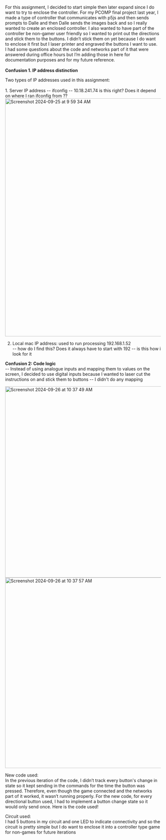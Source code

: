 For this assignment, I decided to start simple then later expand since I do want to try to enclose the controller. For my PCOMP final project last year, I made a type of controller that communicates with p5js and then sends prompts to Dalle and then Dalle sends the images back and so I really wanted to create an enclosed controller. I also wanted to have part of the controller be non-gamer user friendly so I wanted to print out the directions and stick them to the buttons. I didn’t stick them on yet because I do want to enclose it first but I laser printer and engraved the buttons I want to use. </br>
I had some questions about the code and networks part of it that were answered during office hours but I’m adding those in here for documentation purposes and for my future reference.  
</br>
<b>Confusion 1. IP address distinction  </b> </br>

Two types of IP addresses used in this assignment: </br>
</br>1. Server IP address --  ifconfig -- 10.18.241.74 is this right? Does it depend on where I ran ifconfig from ?? </br>
<img width="768" alt="Screenshot 2024-09-25 at 9 59 34 AM" src="https://github.com/user-attachments/assets/ba367367-5e9a-480d-b9f0-e49eead08063">

2. Local mac IP address: used to run processing  192.168.1.52 </br>
-- how do I find this? Does it always have to start with 192 -- is this how i look for it </br>

<b> Confusion 2:  Code logic </b> </br>
-- Instead of using analogue inputs and mapping them to values on the screen, I decided to use digital inputs because I wanted to laser cut the instructions on and stick them to buttons -- I didn't do any mapping 

<img width="617" alt="Screenshot 2024-09-26 at 10 37 49 AM" src="https://github.com/user-attachments/assets/8dee02c1-b299-4cda-a72a-a5dd79a5584a">
<img width="615" alt="Screenshot 2024-09-26 at 10 37 57 AM" src="https://github.com/user-attachments/assets/658241b6-d4a3-460a-af6d-0ee6a815c34e">

New code used: </br>
In the previous iteration of the code, I didn’t track every button's change in state so it kept sending in the commands for the time the button was pressed. Therefore, even though the game connected and the networks part of it worked, it wasn’t running properly. For the new code, for every directional button used, I had to implement a button change state so it would only send once. Here is the code used!  </br>

Circuit used: </br>
I had 5 buttons in my circuit and one LED to indicate connectivity and so the circuit is pretty simple but I do want to enclose it into a controller type game for non-games for future iterations </br>

